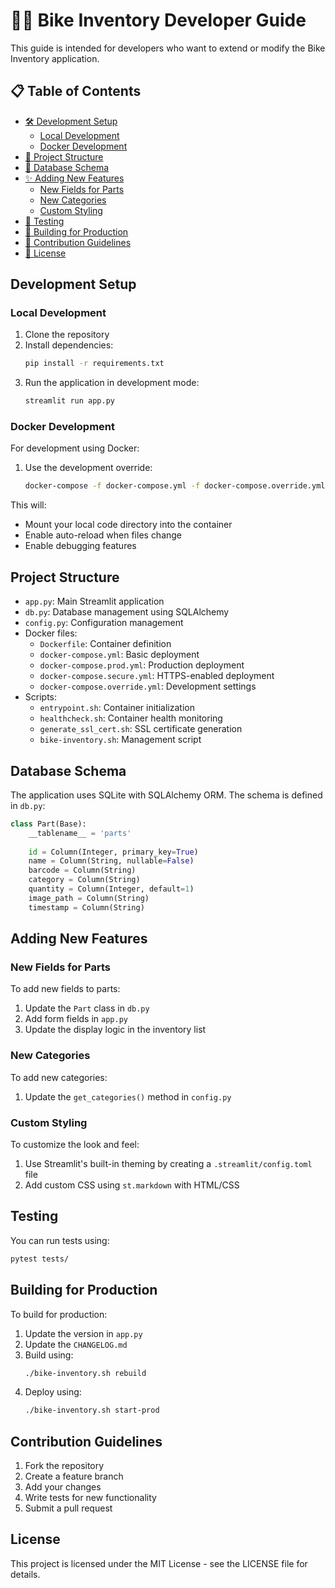 # 👩‍💻 Bike Inventory Developer Guide

This guide is intended for developers who want to extend or modify the Bike Inventory application.

## 📋 Table of Contents
- [🛠️ Development Setup](#️-development-setup)
  - [Local Development](#local-development)
  - [Docker Development](#docker-development)
- [📁 Project Structure](#-project-structure)
- [💾 Database Schema](#-database-schema)
- [✨ Adding New Features](#-adding-new-features)
  - [New Fields for Parts](#new-fields-for-parts)
  - [New Categories](#new-categories)
  - [Custom Styling](#custom-styling)
- [🧪 Testing](#-testing)
- [🚀 Building for Production](#-building-for-production)
- [🤝 Contribution Guidelines](#-contribution-guidelines)
- [📜 License](#-license)

## Development Setup

### Local Development

1. Clone the repository
2. Install dependencies:
   ```bash
   pip install -r requirements.txt
   ```
3. Run the application in development mode:
   ```bash
   streamlit run app.py
   ```

### Docker Development

For development using Docker:

1. Use the development override:
   ```bash
   docker-compose -f docker-compose.yml -f docker-compose.override.yml up
   ```

This will:
- Mount your local code directory into the container
- Enable auto-reload when files change
- Enable debugging features

## Project Structure

- `app.py`: Main Streamlit application
- `db.py`: Database management using SQLAlchemy
- `config.py`: Configuration management
- Docker files:
  - `Dockerfile`: Container definition
  - `docker-compose.yml`: Basic deployment
  - `docker-compose.prod.yml`: Production deployment
  - `docker-compose.secure.yml`: HTTPS-enabled deployment
  - `docker-compose.override.yml`: Development settings
- Scripts:
  - `entrypoint.sh`: Container initialization
  - `healthcheck.sh`: Container health monitoring
  - `generate_ssl_cert.sh`: SSL certificate generation
  - `bike-inventory.sh`: Management script

## Database Schema

The application uses SQLite with SQLAlchemy ORM. The schema is defined in `db.py`:

```python
class Part(Base):
    __tablename__ = 'parts'
    
    id = Column(Integer, primary_key=True)
    name = Column(String, nullable=False)
    barcode = Column(String)
    category = Column(String)
    quantity = Column(Integer, default=1)
    image_path = Column(String)
    timestamp = Column(String)
```

## Adding New Features

### New Fields for Parts

To add new fields to parts:

1. Update the `Part` class in `db.py`
2. Add form fields in `app.py`
3. Update the display logic in the inventory list

### New Categories

To add new categories:

1. Update the `get_categories()` method in `config.py`

### Custom Styling

To customize the look and feel:

1. Use Streamlit's built-in theming by creating a `.streamlit/config.toml` file
2. Add custom CSS using `st.markdown` with HTML/CSS

## Testing

You can run tests using:

```bash
pytest tests/
```

## Building for Production

To build for production:

1. Update the version in `app.py`
2. Update the `CHANGELOG.md`
3. Build using:
   ```bash
   ./bike-inventory.sh rebuild
   ```
4. Deploy using:
   ```bash
   ./bike-inventory.sh start-prod
   ```

## Contribution Guidelines

1. Fork the repository
2. Create a feature branch
3. Add your changes
4. Write tests for new functionality
5. Submit a pull request

## License

This project is licensed under the MIT License - see the LICENSE file for details.
